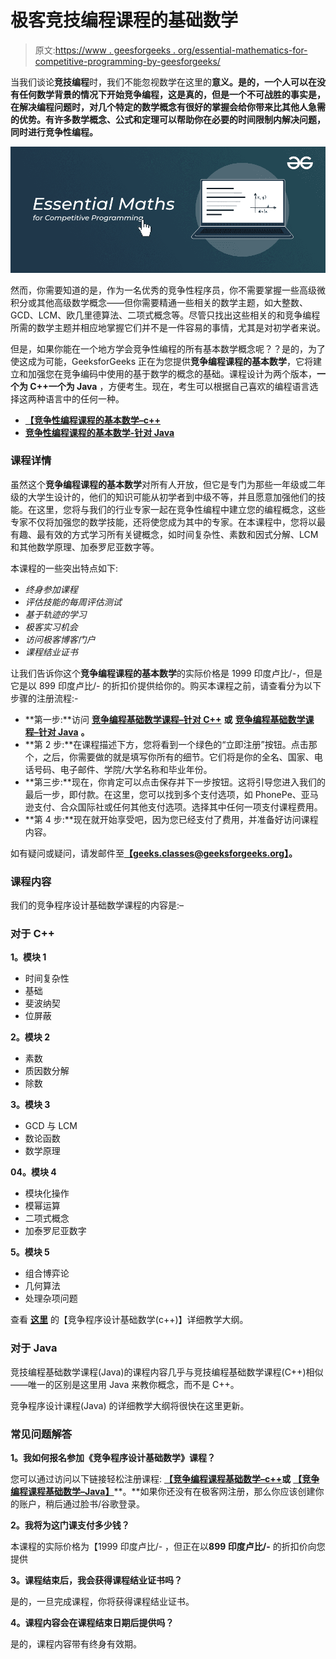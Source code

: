 # 极客竞技编程课程的基础数学

> 原文:[https://www . geesforgeeks . org/essential-mathematics-for-competitive-programming-by-geesforgeeks/](https://www.geeksforgeeks.org/essential-maths-for-competitive-programming-course-by-geeksforgeeks/)

当我们谈论**竞技编程**时，我们不能忽视数学在这里的**意义。是的，一个人可以在没有任何数学背景的情况下开始竞争编程，这是真的，但是一个不可战胜的事实是，在解决编程问题时，对几个特定的数学概念有很好的掌握会给你带来比其他人急需的优势。有许多数学概念、公式和定理可以帮助你在必要的时间限制内解决问题，同时进行竞争性编程。**

[![Essential-Maths-for-Competitive-Programming-With-CPP-and-Java](img/dd470826fe698d30f81f1679de4c199a.png)](https://practice.geeksforgeeks.org/courses/cp-maths)

然而，你需要知道的是，作为一名优秀的竞争性程序员，你不需要掌握一些高级微积分或其他高级数学概念——但你需要精通一些相关的数学主题，如大整数、GCD、LCM、欧几里德算法、二项式概念等。尽管只找出这些相关的和竞争编程所需的数学主题并相应地掌握它们并不是一件容易的事情，尤其是对初学者来说。

但是，如果你能在一个地方学会竞争性编程的所有基本数学概念呢？？是的，为了使这成为可能，GeeksforGeeks 正在为您提供**竞争编程课程的基本数学**，它将建立和加强您在竞争编码中使用的基于数学的概念的基础。课程设计为两个版本，**一个为 C++一个为 Java** ，方便考生。现在，考生可以根据自己喜欢的编程语言选择这两种语言中的任何一种。

*   [**【竞争性编程课程的基本数学–c++**](https://practice.geeksforgeeks.org/courses/cp-maths)
*   [**竞争性编程课程的基本数学-针对 Java**](https://practice.geeksforgeeks.org/courses/cp-maths-java)

### 课程详情

虽然这个**竞争编程课程的基本数学**对所有人开放，但它是专门为那些一年级或二年级的大学生设计的，他们的知识可能从初学者到中级不等，并且愿意加强他们的技能。在这里，您将与我们的行业专家一起在竞争性编程中建立您的编程概念，这些专家不仅将加强您的数学技能，还将使您成为其中的专家。在本课程中，您将以最有趣、最有效的方式学习所有关键概念，如时间复杂性、素数和因式分解、LCM 和其他数学原理、加泰罗尼亚数字等。

本课程的一些突出特点如下:

*   *终身参加课程*
*   *评估技能的每周评估测试*
*   *基于轨迹的学习*
*   *极客实习机会*
*   *访问极客博客门户*
*   *课程结业证书*

让我们告诉你这个**竞争编程课程的基本数学**的实际价格是 1999 印度卢比/-，但是它是以 899 印度卢比/- 的折扣价提供给你的。购买本课程之前，请查看分为以下步骤的注册流程:-

*   **第一步:**访问 [**竞争编程基础数学课程–针对 C++**](https://practice.geeksforgeeks.org/courses/cp-maths) **或** [**竞争编程基础数学课程–针对 Java**](https://practice.geeksforgeeks.org/courses/cp-maths-java) **。**
*   **第 2 步:**在课程描述下方，您将看到一个绿色的“立即注册”按钮。点击那个，之后，你需要做的就是填写你所有的细节。它们将是你的全名、国家、电话号码、电子邮件、学院/大学名称和毕业年份。
*   **第三步:**现在，你肯定可以点击保存并下一步按钮。这将引导您进入我们的最后一步，即付款。在这里，您可以找到多个支付选项，如 PhonePe、亚马逊支付、合众国际社或任何其他支付选项。选择其中任何一项支付课程费用。
*   **第 4 步:**现在就开始享受吧，因为您已经支付了费用，并准备好访问课程内容。

如有疑问或疑问，请发邮件至[**【geeks.classes@geeksforgeeks.org】**](geeks.classes@geeksforgeeks.org)**。**

### 课程内容

我们的竞争程序设计基础数学课程的内容是:–

### 对于 C++

**1。模块 1**

*   时间复杂性
*   基础
*   斐波纳契
*   位屏蔽

**2。模块 2**

*   素数
*   质因数分解
*   除数

**3。模块 3**

*   GCD 与 LCM
*   数论函数
*   数学原理

**04。模块 4**

*   模块化操作
*   模幂运算
*   二项式概念
*   加泰罗尼亚数字

**5。模块 5**

*   组合博弈论
*   几何算法
*   处理杂项问题

查看 [**这里**](https://media.geeksforgeeks.org/courses/syllabus/e3a1a90aebda83291e3191ab404a5016.pdf) 的【竞争程序设计基础数学(c++)】详细教学大纲。

### 对于 Java

竞技编程基础数学课程(Java)的课程内容几乎与竞技编程基础数学课程(C++)相似——唯一的区别是这里用 Java 来教你概念，而不是 C++。

竞争程序设计课程(Java) 的详细教学大纲将很快在这里更新。

### 常见问题解答

**1。我如何报名参加《竞争程序设计基础数学》课程？**

您可以通过访问以下链接轻松注册课程: [**【竞争编程课程基础数学–c++**](https://practice.geeksforgeeks.org/courses/cp-maths)**或** [**【竞争编程课程基础数学–Java】**](https://practice.geeksforgeeks.org/courses/cp-maths-java)**。**如果你还没有在极客网注册，那么你应该创建你的账户，稍后通过脸书/谷歌登录。

**2。我将为这门课支付多少钱？**

本课程的实际价格为【1999 印度卢比/- ，但正在以**899 印度卢比/-** 的折扣价向您提供

**3。课程结束后，我会获得课程结业证书吗？**

是的，一旦完成课程，你将获得课程结业证书。

**4。课程内容会在课程结束日期后提供吗？**

是的，课程内容带有终身有效期。